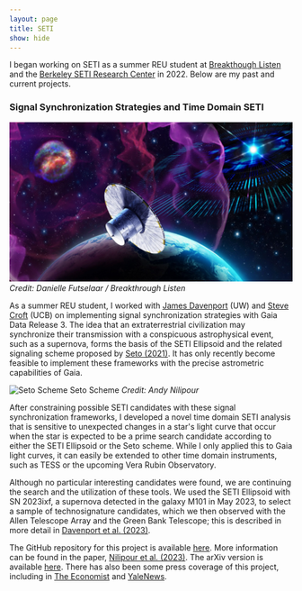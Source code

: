 ```yaml
---
layout: page
title: SETI
show: hide
---
```


I began working on SETI as a summer REU student at [Breakthough Listen](https://breakthroughinitiatives.org/initiative/1) and the [Berkeley SETI Research Center](https://seti.berkeley.edu/listen/) in 2022. Below are my past and current projects.

### Signal Synchronization Strategies and Time Domain SETI
![SETI Ellipsoid](/images/seto_scheme.jpg "SETI Ellipsoid")
*Credit: Danielle Futselaar / Breakthrough Listen*

As a summer REU student, I worked with [James Davenport](https://jradavenport.github.io/) (UW) and [Steve Croft](https://w.astro.berkeley.edu/~scroft/) (UCB) on implementing signal synchronization strategies with Gaia Data Release 3. The idea that an extraterrestrial civilization may synchronize their transmission with a conspicuous astrophysical event, such as a supernova, forms the basis of the SETI Ellipsoid and the related signaling scheme proposed by [Seto (2021)](https://iopscience.iop.org/article/10.3847/1538-4357/ac0c7b). It has only recently become feasible to implement these frameworks with the precise astrometric capabilities of Gaia.

![Seto Scheme](/images/setoAnimation.gif "Seto Scheme")
Seto Scheme *Credit: Andy Nilipour*

After constraining possible SETI candidates with these signal synchronization frameworks, I developed a novel time domain SETI analysis that is sensitive to unexpected changes in a star's light curve that occur when the star is expected to be a prime search candidate according to either the SETI Ellipsoid or the Seto scheme. While I only applied this to Gaia light curves, it can easily be extended to other time domain instruments, such as TESS or the upcoming Vera Rubin Observatory.

Although no particular interesting candidates were found, we are continuing the search and the utilization of these tools. We used the SETI Ellipsoid with SN 2023ixf, a supernova detected in the galaxy M101 in May 2023, to select a sample of technosignature candidates, which we then observed with the Allen Telescope Array and the Green Bank Telescope; this is described in more detail in [Davenport et al. (2023)](https://iopscience.iop.org/article/10.3847/2515-5172/acdc24).

The GitHub repository for this project is available [here](https://github.com/anilipour/Gaia-DR3-Time-Domain-SETI). More information can be found in the paper, [Nilipour et al. (2023)](https://iopscience.iop.org/article/10.3847/1538-3881/acde79). The arXiv version is available [here](https://arxiv.org/abs/2308.00066). There has also been some press coverage of this project, including in [The Economist](https://www.economist.com/science-and-technology/2023/01/18/ideas-for-finding-et-are-getting-more-inventive) and [YaleNews](https://news.yale.edu/2023/07/31/searching-extraterrestrial-life-keeping-eye-exploding-stars).